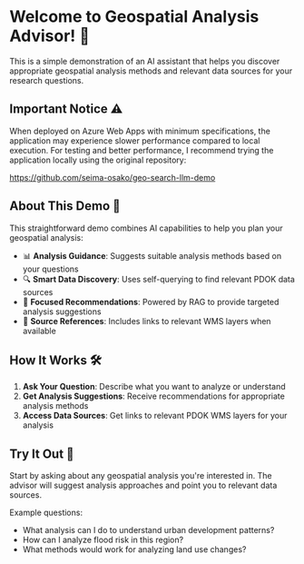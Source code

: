 # Welcome to Geospatial Analysis Advisor! 🤖

This is a simple demonstration of an AI assistant that helps you discover appropriate geospatial analysis methods and relevant data sources for your research questions.

## Important Notice ⚠️

When deployed on Azure Web Apps with minimum specifications, the application may experience slower performance compared to local execution. For testing and better performance, I recommend trying the application locally using the original repository:

https://github.com/seima-osako/geo-search-llm-demo

## About This Demo 🎯

This straightforward demo combines AI capabilities to help you plan your geospatial analysis:

- 📊 **Analysis Guidance**: Suggests suitable analysis methods based on your questions
- 🔍 **Smart Data Discovery**: Uses self-querying to find relevant PDOK data sources
- 🎯 **Focused Recommendations**: Powered by RAG to provide targeted analysis suggestions
- 🔗 **Source References**: Includes links to relevant WMS layers when available

## How It Works 🛠️

1. **Ask Your Question**: Describe what you want to analyze or understand
2. **Get Analysis Suggestions**: Receive recommendations for appropriate analysis methods
3. **Access Data Sources**: Get links to relevant PDOK WMS layers for your analysis

## Try It Out 💫

Start by asking about any geospatial analysis you're interested in. The advisor will suggest analysis approaches and point you to relevant data sources.

Example questions:
- What analysis can I do to understand urban development patterns?
- How can I analyze flood risk in this region?
- What methods would work for analyzing land use changes?
